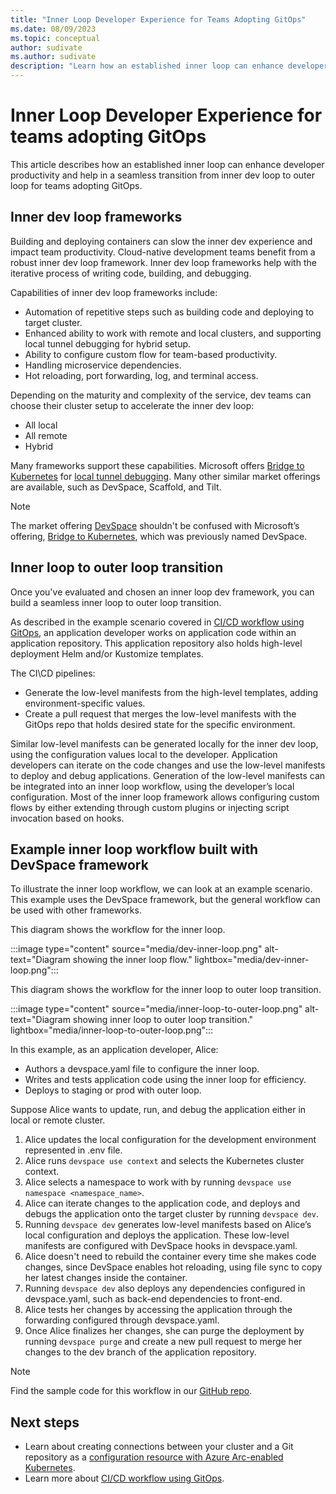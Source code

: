 ```yaml
---
title: "Inner Loop Developer Experience for Teams Adopting GitOps"
ms.date: 08/09/2023
ms.topic: conceptual
author: sudivate
ms.author: sudivate
description: "Learn how an established inner loop can enhance developer productivity and help in a seamless transition for teams adopting GitOps."
---
```

# Inner Loop Developer Experience for teams adopting GitOps

This article describes how an established inner loop can enhance developer productivity and help in a seamless transition from inner dev loop to outer loop for teams adopting GitOps.

## Inner dev loop frameworks

Building and deploying containers can slow the inner dev experience and impact team productivity. Cloud-native development teams benefit from a robust inner dev loop framework. Inner dev loop frameworks help with the iterative process of writing code, building, and debugging.

Capabilities of inner dev loop frameworks include:

- Automation of repetitive steps such as building code and deploying to target cluster.
- Enhanced ability to work with remote and local clusters, and supporting local tunnel debugging for hybrid setup.
- Ability to configure custom flow for team-based productivity.
- Handling microservice dependencies.
- Hot reloading, port forwarding, log, and terminal access.

Depending on the maturity and complexity of the service, dev teams can choose their cluster setup to accelerate the inner dev loop:

- All local
- All remote
- Hybrid

Many frameworks  support these capabilities. Microsoft offers [Bridge to Kubernetes](/visualstudio/bridge/overview-bridge-to-kubernetes) for [local tunnel debugging](/visualstudio/bridge/bridge-to-kubernetes-vs-code#install-and-use-local-tunnel-debugging). Many other similar market offerings are available, such as DevSpace, Scaffold, and Tilt.

> [!NOTE]
> The market offering [DevSpace](https://github.com/loft-sh/devspace) shouldn't be confused with Microsoft’s offering, [Bridge to Kubernetes](/visualstudio/bridge/overview-bridge-to-kubernetes), which was previously named DevSpace.

## Inner loop to outer loop transition

Once you've evaluated and chosen an inner loop dev framework, you can build a seamless inner loop to outer loop transition.

As described in the example scenario covered in [CI/CD workflow using GitOps](conceptual-gitops-flux2-ci-cd.md), an application developer works on application code within an application repository. This application repository also holds high-level deployment Helm and/or Kustomize templates.

The CI\CD pipelines:

- Generate the low-level manifests from the high-level templates, adding environment-specific values.
- Create a pull request that merges the low-level manifests with the GitOps repo that holds desired state for the specific environment.

Similar low-level manifests can be generated locally for the inner dev loop, using the configuration values local to the developer. Application developers can iterate on the code changes and use the low-level manifests to deploy and debug applications. Generation of the low-level manifests can be integrated into an inner loop workflow, using the developer’s local configuration. Most of the inner loop framework allows configuring custom flows by either extending through custom plugins or injecting script invocation based on hooks.

## Example inner loop workflow built with DevSpace framework

To illustrate the inner loop workflow, we can look at an example scenario. This example uses the DevSpace framework, but the general workflow can be used with other frameworks.

This diagram shows the workflow for the inner loop.

:::image type="content" source="media/dev-inner-loop.png" alt-text="Diagram showing the inner loop flow." lightbox="media/dev-inner-loop.png":::

This diagram shows the workflow for the inner loop to outer loop transition.

:::image type="content" source="media/inner-loop-to-outer-loop.png" alt-text="Diagram showing inner loop to outer loop transition." lightbox="media/inner-loop-to-outer-loop.png":::

In this example, as an application developer, Alice:

- Authors a devspace.yaml file to configure the inner loop.
- Writes and tests application code using the inner loop for efficiency.
- Deploys to staging or prod with outer loop.

Suppose Alice wants to update, run, and debug the application either in local or remote cluster.

1. Alice updates the local configuration for the development environment represented in .env file.
1. Alice runs `devspace use context` and selects the Kubernetes cluster context.
1. Alice selects a namespace to work with by running `devspace use namespace <namespace_name>`.
1. Alice can iterate changes to the application code, and deploys and debugs the application onto the target cluster by running `devspace dev`.
1. Running `devspace dev` generates low-level manifests based on Alice’s local configuration and deploys the application. These low-level manifests are configured with DevSpace hooks in devspace.yaml.
1. Alice doesn't need to rebuild the container every time she makes code changes, since DevSpace enables hot reloading, using file sync to copy her latest changes inside the container.
1. Running `devspace dev` also deploys any dependencies configured in devspace.yaml, such as back-end dependencies to front-end.
1. Alice tests her changes by accessing the application through the forwarding configured through devspace.yaml.
1. Once Alice finalizes her changes, she can purge the deployment by running `devspace purge` and create a new pull request to merge her changes to the dev branch of the application repository.

> [!NOTE]
> Find the sample code for this workflow in our [GitHub repo](https://github.com/Azure/arc-cicd-demo-src).

## Next steps

- Learn about creating connections between your cluster and a Git repository as a [configuration resource with Azure Arc-enabled Kubernetes](./conceptual-gitops-flux2.md).
- Learn more about [CI/CD workflow using GitOps](conceptual-gitops-ci-cd.md).
